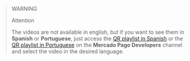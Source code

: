> WARNING
>
> Attention
>
> The videos are not available in english, but if you want to see them in **Spanish** or **Portuguese**, just access the [QR playlist in Spanish](/developers/es/docs/qr-code/video-tutorials/qr-videos-attended) or the [QR playlist in Portuguese](/developers/pt/docs/qr-code/video-tutorials/qr-videos-attended) on the **Mercado Pago Developers** channel and select the video in the desired language.